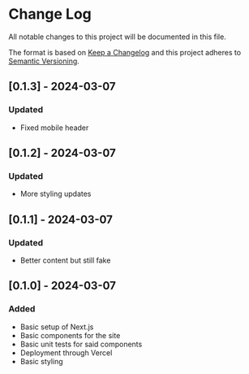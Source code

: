 # Change Log
All notable changes to this project will be documented in this file.
 
The format is based on [Keep a Changelog](http://keepachangelog.com/)
and this project adheres to [Semantic Versioning](http://semver.org/).

## [0.1.3] - 2024-03-07
### Updated
- Fixed mobile header

## [0.1.2] - 2024-03-07
### Updated
- More styling updates

## [0.1.1] - 2024-03-07
### Updated
- Better content but still fake

## [0.1.0] - 2024-03-07
### Added
- Basic setup of Next.js
- Basic components for the site
- Basic unit tests for said components
- Deployment through Vercel
- Basic styling
